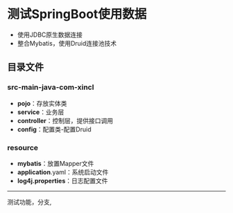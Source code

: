 # 测试SpringBoot使用数据
* 使用JDBC原生数据连接
* 整合Mybatis，使用Druid连接池技术

## 目录文件
### src-main-java-com-xincl
* **pojo**：存放实体类
* **service**：业务层
* **controller**：控制层，提供接口调用
* **config**：配置类-配置Druid

### resource
* **mybatis**：放置Mapper文件
* **application**.yaml：系统启动文件
* **log4j.properties**：日志配置文件

***
测试功能，分支,